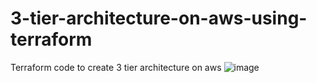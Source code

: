 # 3-tier-architecture-on-aws-using-terraform
Terraform code to create 3 tier architecture on aws 
![image](https://github.com/HoangGuruu/terraform-3-tier/assets/111829092/f911d3d5-51f7-4c6a-a5eb-cb21abe3cf7d)
